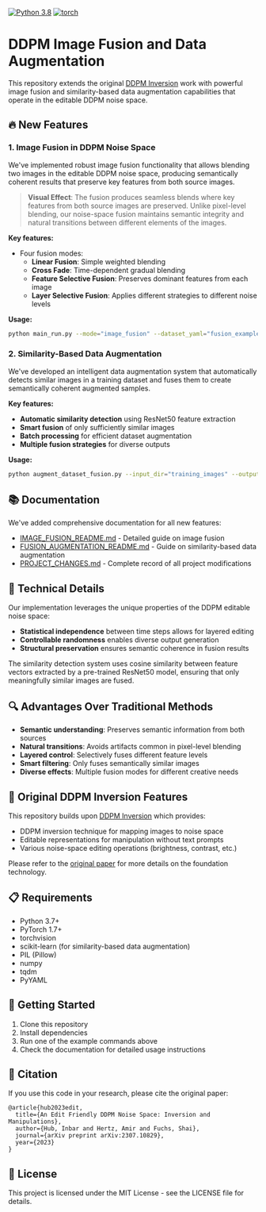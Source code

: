 <!-- [![DDPM inversion](https://img.shields.io/badge/single%20image-generative%20model-yellow)](https://github.com/topics/single-image-generation) -->
[![Python 3.8](https://img.shields.io/badge/python-3.812+-blue)](https://www.python.org/downloads/release/python-38/)
[![torch](https://img.shields.io/badge/torch-2.0.0+-green)](https://pytorch.org/)


# DDPM Image Fusion and Data Augmentation

This repository extends the original [DDPM Inversion](https://github.com/inbarhub/DDPM_inversion) work with powerful image fusion and similarity-based data augmentation capabilities that operate in the editable DDPM noise space. 

## 🔥 New Features

### 1. Image Fusion in DDPM Noise Space

We've implemented robust image fusion functionality that allows blending two images in the editable DDPM noise space, producing semantically coherent results that preserve key features from both source images.

> **Visual Effect**: The fusion produces seamless blends where key features from both source images are preserved. Unlike pixel-level blending, our noise-space fusion maintains semantic integrity and natural transitions between different elements of the images.

**Key features:**
- Four fusion modes:
  - **Linear Fusion**: Simple weighted blending
  - **Cross Fade**: Time-dependent gradual blending
  - **Feature Selective Fusion**: Preserves dominant features from each image
  - **Layer Selective Fusion**: Applies different strategies to different noise levels

**Usage:**
```bash
python main_run.py --mode="image_fusion" --dataset_yaml="fusion_examples.yaml" --second_image="path/to/second/image.jpg" --fusion_ratio=0.5 --fusion_mode="linear"
```

### 2. Similarity-Based Data Augmentation

We've developed an intelligent data augmentation system that automatically detects similar images in a training dataset and fuses them to create semantically coherent augmented samples.

**Key features:**
- **Automatic similarity detection** using ResNet50 feature extraction
- **Smart fusion** of only sufficiently similar images
- **Batch processing** for efficient dataset augmentation
- **Multiple fusion strategies** for diverse outputs

**Usage:**
```bash
python augment_dataset_fusion.py --input_dir="training_images" --output_dir="augmented_dataset" --similarity_threshold=0.7
```

## 📚 Documentation

We've added comprehensive documentation for all new features:

- [IMAGE_FUSION_README.md](IMAGE_FUSION_README.md) - Detailed guide on image fusion
- [FUSION_AUGMENTATION_README.md](FUSION_AUGMENTATION_README.md) - Guide on similarity-based data augmentation
- [PROJECT_CHANGES.md](PROJECT_CHANGES.md) - Complete record of all project modifications

## 🧠 Technical Details

Our implementation leverages the unique properties of the DDPM editable noise space:

- **Statistical independence** between time steps allows for layered editing
- **Controllable randomness** enables diverse output generation
- **Structural preservation** ensures semantic coherence in fusion results

The similarity detection system uses cosine similarity between feature vectors extracted by a pre-trained ResNet50 model, ensuring that only meaningfully similar images are fused.

## 🔍 Advantages Over Traditional Methods

- **Semantic understanding**: Preserves semantic information from both sources
- **Natural transitions**: Avoids artifacts common in pixel-level blending
- **Layered control**: Selectively fuses different feature levels
- **Smart filtering**: Only fuses semantically similar images
- **Diverse effects**: Multiple fusion modes for different creative needs

## 🔄 Original DDPM Inversion Features

This repository builds upon [DDPM Inversion](https://github.com/inbarhub/DDPM_inversion) which provides:

- DDPM inversion technique for mapping images to noise space
- Editable representations for manipulation without text prompts
- Various noise-space editing operations (brightness, contrast, etc.)

Please refer to the [original paper](https://arxiv.org/abs/2307.10829) for more details on the foundation technology.

## 📋 Requirements

- Python 3.7+
- PyTorch 1.7+
- torchvision
- scikit-learn (for similarity-based data augmentation)
- PIL (Pillow)
- numpy
- tqdm
- PyYAML

## 🚀 Getting Started

1. Clone this repository
2. Install dependencies
3. Run one of the example commands above
4. Check the documentation for detailed usage instructions

## 🔗 Citation

If you use this code in your research, please cite the original paper:

```
@article{hub2023edit,
  title={An Edit Friendly DDPM Noise Space: Inversion and Manipulations},
  author={Hub, Inbar and Hertz, Amir and Fuchs, Shai},
  journal={arXiv preprint arXiv:2307.10829},
  year={2023}
}
```

## 📝 License

This project is licensed under the MIT License - see the LICENSE file for details.
